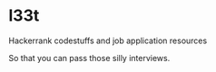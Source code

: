 # l33t
Hackerrank codestuffs and job application resources

So that you can pass those silly interviews.
